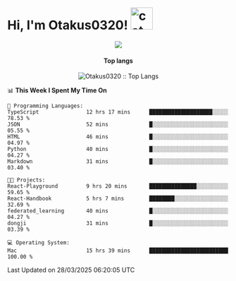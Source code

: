 <h1> Hi, I'm Otakus0320! <img src="https://media.giphy.com/media/mGcNjsfWAjY5AEZNw6/giphy.gif" width="50" alt="cat"></h1>

<p align="center"><img src="https://wakatime.com/badge/user/044d69d0-1253-4f60-96b6-5d19a0f9dde5.svg" /></p>

<h4 align="center">Top langs</h4>

<p align="center"><img src="https://github-readme-stats.vercel.app/api/top-langs/?username=Otakus0320&langs_count=10&theme=tokyonight&layout=compact&timestamp={{random_number}}" alt="Otakus0320 :: Top Langs" /></p>

<!--START_SECTION:waka-->
📊 **This Week I Spent My Time On** 

```text
💬 Programming Languages: 
TypeScript               12 hrs 17 mins      ████████████████████░░░░░   78.53 % 
JSON                     52 mins             █░░░░░░░░░░░░░░░░░░░░░░░░   05.55 % 
HTML                     46 mins             █░░░░░░░░░░░░░░░░░░░░░░░░   04.97 % 
Python                   40 mins             █░░░░░░░░░░░░░░░░░░░░░░░░   04.27 % 
Markdown                 31 mins             █░░░░░░░░░░░░░░░░░░░░░░░░   03.40 % 

🐱‍💻 Projects: 
React-Playground         9 hrs 20 mins       ███████████████░░░░░░░░░░   59.65 % 
React-Handbook           5 hrs 7 mins        ████████░░░░░░░░░░░░░░░░░   32.69 % 
federated_learning       40 mins             █░░░░░░░░░░░░░░░░░░░░░░░░   04.27 % 
dongji                   31 mins             █░░░░░░░░░░░░░░░░░░░░░░░░   03.39 % 

💻 Operating System: 
Mac                      15 hrs 39 mins      █████████████████████████   100.00 % 
```


 Last Updated on 28/03/2025 06:20:05 UTC
<!--END_SECTION:waka-->
